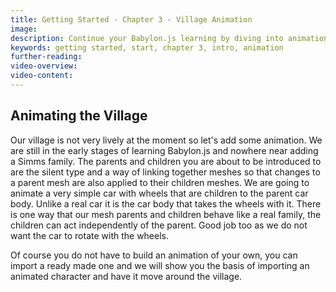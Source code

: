 ```yaml
---
title: Getting Started - Chapter 3 - Village Animation
image: 
description: Continue your Babylon.js learning by diving into animation in Chapter 3.
keywords: getting started, start, chapter 3, intro, animation
further-reading:
video-overview:
video-content:
---
```


## Animating the Village

Our village is not very lively at the moment so let's add some animation. We are still in the early stages of learning Babylon.js and nowhere near adding a Simms family. The parents and children you are about to be introduced to are the silent type and a way of linking together meshes so that changes to a parent mesh are also applied to their children meshes. We are going to animate a very simple car with wheels that are children to the parent car body. Unlike a real car it is the car body that takes the wheels with it. There is one way that our mesh parents and children behave like a real family, the children can act independently of the parent. Good job too as we do not want the car to rotate with the wheels.

Of course you do not have to build an animation of your own, you can import a ready made one and we will show you the basis of importing an animated character and have it move around the village.